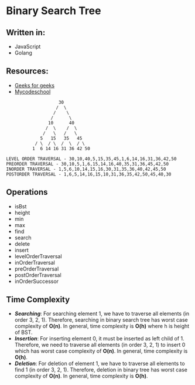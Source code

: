 # **Binary Search Tree**

## Written in:
* JavaScript
* Golang

## Resources:
* [Geeks for geeks](https://www.geeksforgeeks.org/binary-tree-data-structure/) 
* [Mycodeschool](https://www.youtube.com/watch?v=H5JubkIy_p8&list=PL2_aWCzGMAwI3W_JlcBbtYTwiQSsOTa6P&index=26) 

```
                    30
                   /  \
                  /    \
                 /      \
                10      40
               /  \    /  \
              /   \   /   \
             5   15   35   45
           / \  / \  /  \  / \
          1  6 14 16 31 36 42 50

LEVEL ORDER TRAVERSAL - 30,10,40,5,15,35,45,1,6,14,16,31,36,42,50
PREORDER TRAVERSAL - 30,10,5,1,6,15,14,16,40,35,31,36,45,42,50
INORDER TRAVERSAL - 1,5,6,10,14,15,16,30,31,35,36,40,42,45,50
POSTORDER TRAVERSAL - 1,6,5,14,16,15,10,31,36,35,42,50,45,40,30
```

## Operations
* isBst 
* height
* min
* max
* find
* search
* delete
* insert
* levelOrderTraversal
* inOrderTraversal
* preOrderTraversal
* postOrderTraversal
* inOrderSuccessor

## Time Complexity

* **_Searching_**: For searching element 1, we have to traverse all elements (in order 3, 2, 1). Therefore, searching in binary search tree has worst case complexity of **O(n)**. In general, time complexity is **O(h)** where h is height of BST.
* **_Insertion_**: For inserting element 0, it must be inserted as left child of 1. Therefore, we need to traverse all elements (in order 3, 2, 1) to insert 0 which has worst case complexity of **O(n)**. In general, time complexity is **O(h)**.
* **_Deletion_**: For deletion of element 1, we have to traverse all elements to find 1 (in order 3, 2, 1). Therefore, deletion in binary tree has worst case complexity of **O(n)**. In general, time complexity is **O(h)**.
